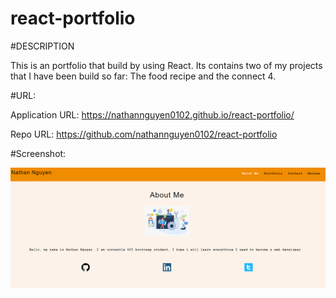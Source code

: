 # react-portfolio

#DESCRIPTION

This is an portfolio that build by using React. Its contains two of my projects that I have been build so far: The food recipe and the connect 4.

#URL:

Application URL: https://nathannguyen0102.github.io/react-portfolio/

Repo URL: https://github.com/nathannguyen0102/react-portfolio

#Screenshot:

<img src="1.PNG">
